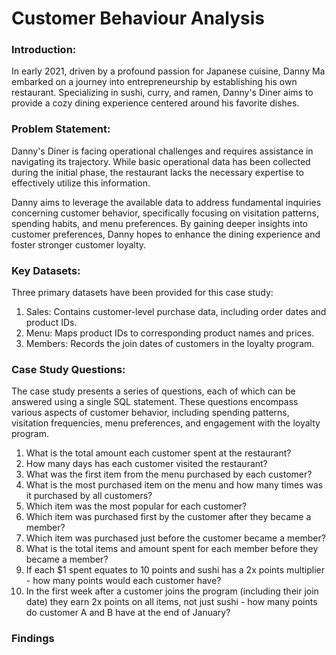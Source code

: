 # Customer Behaviour Analysis

### Introduction:
In early 2021, driven by a profound passion for Japanese cuisine, Danny Ma embarked on a journey into entrepreneurship by establishing his own restaurant. Specializing in sushi, curry, and ramen, Danny's Diner aims to provide a cozy dining experience centered around his favorite dishes.

### Problem Statement:
Danny's Diner is facing operational challenges and requires assistance in navigating its trajectory. While basic operational data has been collected during the initial phase, the restaurant lacks the necessary expertise to effectively utilize this information.

Danny aims to leverage the available data to address fundamental inquiries concerning customer behavior, specifically focusing on visitation patterns, spending habits, and menu preferences. By gaining deeper insights into customer preferences, Danny hopes to enhance the dining experience and foster stronger customer loyalty.

### Key Datasets:
Three primary datasets have been provided for this case study:

1. Sales: Contains customer-level purchase data, including order dates and product IDs.
2. Menu: Maps product IDs to corresponding product names and prices.
3. Members: Records the join dates of customers in the loyalty program.

### Case Study Questions:
The case study presents a series of questions, each of which can be answered using a single SQL statement. These questions encompass various aspects of customer behavior, including spending patterns, visitation frequencies, menu preferences, and engagement with the loyalty program.
1. What is the total amount each customer spent at the restaurant?
2. How many days has each customer visited the restaurant?
3. What was the first item from the menu purchased by each customer?
4. What is the most purchased item on the menu and how many times was it purchased by all customers?
5. Which item was the most popular for each customer?
6. Which item was purchased first by the customer after they became a member?
7. Which item was purchased just before the customer became a member?
8. What is the total items and amount spent for each member before they became a member?
9. If each $1 spent equates to 10 points and sushi has a 2x points multiplier - how many points would each customer have?
10. In the first week after a customer joins the program (including their join date) they earn 2x points on all items, not just sushi - how many points do customer A and B have at the end of January?

### Findings

